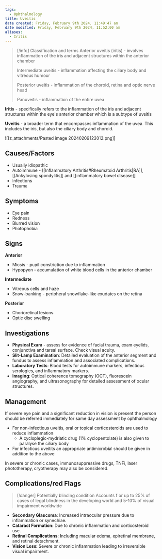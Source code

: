 ```yaml
---
tags:
  - Ophthalmology
title: Uveitis
date created: Friday, February 9th 2024, 11:49:47 am
date modified: Friday, February 9th 2024, 11:52:00 am
aliases:
  - Iritis
---
```

> [!info] Classification and terms
> Anterior uveitis (iritis) - involves inflammation of the iris and adjacent structures within the anterior chamber
>
> Intermediate uveitis - inflammation affecting the ciliary body and vitreous humour
>
> Posterior uveitis - inflammation of the choroid, retina and optic nerve head
> 
> Panuveitis - inflammation of the entire uvea

**Iritis** - specifically refers to the inflammation of the iris and adjacent structures within the eye's anterior chamber which is a subtype of uveitis

**Uveitis** -  a broader term that encompasses inflammation of the uvea. This includes the iris, but also the ciliary body and choroid.

![[z_attachments/Pasted image 20240209123012.png]]

## Causes/Factors

- Usually idiopathic
- Autoimmune - [[Inflammatory Arthritis#Rheumatoid Arthritis|RA]], [[Ankylosing spondylitis]] and [[inflammatory bowel disease]]
- Infections
- Trauma

## Symptoms 

- Eye pain
- Redness
- Blurred vision
- Photophobia

## Signs

**Anterior**
- Miosis - pupil constriction due to inflammation
- Hypopyon - accumulation of white blood cells in the anterior chamber

**Intermediate**
- Vitreous cells and haze
- Snow-banking - peripheral snowflake-like exudates on the retina

**Posterior**
- Chorioretinal lesions 
- Optic disc swelling 

## Investigations

- **Physical Exam** - assess for evidence of facial trauma, exam eyelids, conjunctiva and tarsal surface. Check visual acuity. 
- **Slit-Lamp Examination**: Detailed evaluation of the anterior segment and fundus to assess inflammation and associated complications.
- **Laboratory Tests**: Blood tests for autoimmune markers, infectious serologies, and inflammatory markers.
- **Imaging**: Optical coherence tomography (OCT), fluorescein angiography, and ultrasonography for detailed assessment of ocular structures.

## Management

If severe eye pain and a significant reduction in vision is present the person should be referred immediately for same day assessment by ophthalmology

- For non-infectious uveitis, oral or topical corticosteroids are used to reduce inflammation
	- A cycloplegic-mydriatic drug (1% cyclopentolate) is also given to paralyse the ciliary body
- For infectious uveitits an appropriate antimicrobial should be given in addition to the above

In severe or chronic cases, immunosuppressive drugs, TNFi, laser phototherapy, cryotherapy may also be considered. 

## Complications/red Flags

> [!danger] Potentially blinding condition
> Accounts f or up to 25% of cases of legal blindness in the developing world and 5-10% of visual impairment worldwide

- **Secondary Glaucoma**: Increased intraocular pressure due to inflammation or synechiae.
- **Cataract Formation**: Due to chronic inflammation and corticosteroid use.
- **Retinal Complications**: Including macular edema, epiretinal membrane, and retinal detachment.
- **Vision Loss**: Severe or chronic inflammation leading to irreversible visual impairment.